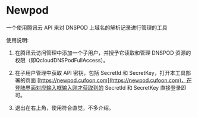 # Newpod

一个使用腾讯云 API 来对 DNSPOD 上域名的解析记录进行管理的工具

使用说明:

1. 在腾讯云访问管理中添加一个子用户，并授予它读取和管理 DNSPOD 资源的权限（即QcloudDNSPodFullAccess）。

2. 在子用户管理中获取 API 密钥，包括 SecretId 和 SecretKey，打开本工具部署的页面 [https://newpod.cufoon.com](https://newpod.cufoon.com)，在登陆界面对应输入框输入刚才获取到的 SecretId 和 SecretKey 直接登录即可。

3. 退出在右上角，使用符合直觉，不多介绍。
